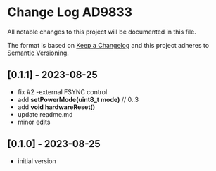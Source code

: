 # Change Log AD9833

All notable changes to this project will be documented in this file.

The format is based on [Keep a Changelog](http://keepachangelog.com/)
and this project adheres to [Semantic Versioning](http://semver.org/).


## [0.1.1] - 2023-08-25
- fix #2 -external FSYNC control
- add **setPowerMode(uint8_t mode)**  //  0..3
- add **void hardwareReset()**
- update readme.md
- minor edits


## [0.1.0] - 2023-08-25
- initial version

